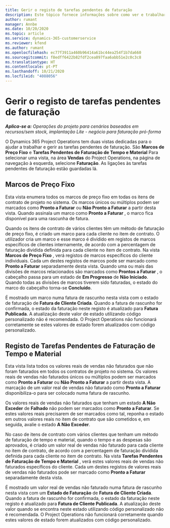 ```yaml
---
title: Gerir o registo de tarefas pendentes de faturação
description: Este tópico fornece informações sobre como ver e trabalhar com tarefas pendentes de faturação no Project Operations.
author: rumant
manager: Annbe
ms.date: 10/20/2020
ms.topic: article
ms.service: dynamics-365-customerservice
ms.reviewer: kfend
ms.author: rumant
ms.openlocfilehash: ec77f3911a460b96414a61bc44ea254f1b7da660
ms.sourcegitcommit: f8edff6422b82fdf2cea897faa6abb51e2c0c3c8
ms.translationtype: HT
ms.contentlocale: pt-PT
ms.lasthandoff: 10/21/2020
ms.locfileid: "4088056"
---
```

# <a name="manage-the-billing-backlog"></a>Gerir o registo de tarefas pendentes de faturação

_**Aplica-se a:** Operações do projeto para cenários baseados em recursos/sem stock, implantação Lite - negócio para faturação pró-forma_

O Dynamics 365 Project Operations tem duas vistas dedicadas para o ajudar a trabalhar e gerir as tarefas pendentes de faturação. São **Marcos de Preço Fixo** e **Tarefas Pendentes de Faturação de Tempo e Material** Para selecionar uma vista, na área **Vendas** do Project Operations, na página de navegação à esquerda, selecione **Faturação**. As ligações às tarefas pendentes de faturação estão guardadas lá.

## <a name="fixed-price-milestones"></a>Marcos de Preço Fixo

Esta vista enumera todos os marcos de preço fixo em todas os itens de contrato de projeto no sistema. Os marcos únicos ou múltiplos podem ser marcados como **Pronto a Faturar** ou **Não Pronto a Faturar** a partir desta vista. Quando assinala um marco como **Pronto a Faturar** , o marco fica disponível para uma rascunha de fatura.

Quando os itens de contrato de vários clientes têm um método de faturação de preço fixo, é criado um marco para cada cliente no item de contrato. O utilizador cria um marco e esse marco é dividido em registos de marcos específicos de clientes internamente, de acordo com a percentagem de faturação dividida definida para cada cliente no item de contrato. Na vista **Marcos de Preço Fixo** , verá registos de marcos específicos do cliente individuais. Cada um destes registos de marcos pode ser marcado como **Pronto a Faturar** separadamente desta vista. Quando uma ou mais das divisões de marcos relacionados são marcados como **Prontos a Faturar** , o cabeçalho passa para um estado de **Em Progresso** de **Não Iniciado**. Quando todas as divisões de marcos tiverem sido faturadas, o estado do marco do cabeçalho torna-se **Concluído**.

É mostrado um marco numa fatura de rascunho nesta vista com o estado de faturação de **Fatura de Cliente Criada**. Quando a fatura de rascunho for confirmada, o estado da faturação neste registo é atualizado para **Fatura Publicada**. A atualização deste valor de estado utilizando código personalizado não é recomendada. O Project Operations não funcionará corretamente se estes valores de estado forem atualizados com código personalizado.

## <a name="time-and-material-billing-backlog"></a>Registo de Tarefas Pendentes de Faturação de Tempo e Material

Esta vista lista todos os valores reais de vendas não faturados que não foram faturados em todos os contratos de projeto no sistema. Os valores reais de vendas não faturados únicos ou múltiplos podem ser marcados como **Pronto a Faturar** ou **Não Pronto a Faturar** a partir desta vista. A marcação de um valor real de vendas não faturado como **Pronto a Faturar** disponibiliza-o para ser colocado numa fatura de rascunho.

Os valores reais de vendas não faturados que tenham um estado **A Não Exceder** de **Falhado** não podem ser marcados como **Pronto a Faturar**. Se estes valores reais precisarem de ser marcados como tal, reponha o estado em outros valores reais no item de contrato que são cometidos e, em seguida, avalie o estado **A Não Exceder**.

No caso de itens de contrato com vários clientes que tenham um método de faturação de tempo e material, quando o tempo e as despesas são aprovados, é criado um valor real de vendas não faturado para cada cliente no item de contrato, de acordo com a percentagem de faturação dividida definida para cada cliente no item de contrato. Na vista **Tarefas Pendentes de Faturação de Tempo e Material** , verá estes valores reais de vendas não faturados específicos do cliente. Cada um destes registos de valores reais de vendas não faturados pode ser marcado como **Pronto a Faturar** separadamente desta vista.

É mostrado um valor real de vendas não faturado numa fatura de rascunho nesta vista com um **Estado de Faturação** de **Fatura de Cliente Criada**. Quando a fatura de rascunho for confirmada, o estado da faturação neste registo é atualizado para **Fatura de Cliente Publicada**. A atualização deste valor quando se encontra neste estado utilizando código personalizado não é recomendada. O Project Operations não funcionará corretamente quando estes valores de estado forem atualizados com código personalizado.

